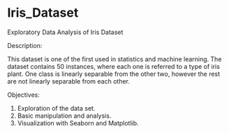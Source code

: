 # Iris_Dataset
Exploratory Data Analysis of Iris Dataset

Description:

This dataset is one of the first used in statistics and machine learning. The dataset contains 50 instances, where each one is referred to a type of iris plant. One class is linearly separable from the other two, however the rest are not linearly separable from each other.

Objectives:

1. Exploration of the data set.
2. Basic manipulation and analysis.
3. Visualization with Seaborn and Matplotlib.
